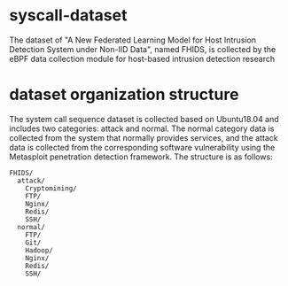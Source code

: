 # syscall-dataset
The dataset of "A New Federated Learning Model for Host Intrusion Detection System under Non-IID Data", named FHIDS, is collected by the eBPF data collection module for host-based intrusion detection research
# dataset organization structure    
The system call sequence dataset is collected based on Ubuntu18.04 and includes two categories: attack and normal. The normal category data is collected from the system that normally provides services, and the attack data is collected from the corresponding software vulnerability using the Metasploit penetration detection framework. The structure is as follows:

    FHIDS/
      attack/
        Cryptomining/
        FTP/
        Nginx/
        Redis/
        SSH/
      normal/
        FTP/
        Git/
        Hadoop/
        Nginx/
        Redis/
        SSH/     
